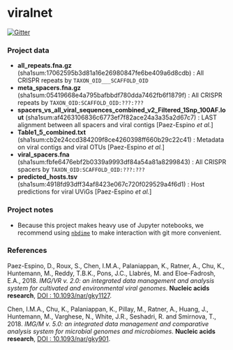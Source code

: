 # viralnet

[![Gitter](https://badges.gitter.im/viralnet/community.svg)](https://gitter.im/viralnet/community?utm_source=badge&utm_medium=badge&utm_campaign=pr-badge&utm_content=badge)

### Project data

* **all_repeats.fna.gz**                                                  (sha1sum:17062595b3d81a16e26980847fe6be409a6d8cdb) : All CRISPR repeats by `TAXON_OID___SCAFFOLD_OID`
* **meta_spacers.fna.gz**                                                 (sha1sum:05419668e4a795bafbbdf780dda7462fb6f1879f) : All CRISPR repeats by `TAXON_OID:SCAFFOLD_OID:???:???`
* **spacers_vs_all_viral_sequences_combined_v2_Filtered_1Snp_100AF.lout** (sha1sum:af4263106836c6773ef7f82ace24a3a35a2d67c7) : LAST alignment between all spacers and viral contigs [Paez-Espino *et al.*]
* **Table1_5_combined.txt**                                               (sha1sum:cb2e24ccd384209f8ce4260398ff660b29c22c41) : Metadata on viral contigs and viral OTUs [Paez-Espino *et al.*]
* **viral_spacers.fna**                                                   (sha1sum:fbfe6476ebf2b0339a9993df84a54a81a8299843) : All CRISPR spacers by `TAXON_OID:SCAFFOLD_OID:???:???`
* **predicted_hosts.tsv**                                                 (sha1sum:4918fd93dff34af8423e067c720f029529a4f6d1) : Host predictions for viral UViGs [Paez-Espino *et al.*]

### Project notes

* Because this project makes heavy use of Jupyter notebooks, we recommend using
  [`nbdime`](https://nbdime.readthedocs.io/en/stable/index.html) to make
  interaction with git more convenient.

### References

Paez-Espino, D., Roux, S., Chen, I.M.A., Palaniappan, K., Ratner, A., Chu, K., Huntemann, M., Reddy, T.B.K., Pons, J.C., Llabrés, M. and Eloe-Fadrosh, E.A., 2018. *IMG/VR v. 2.0: an integrated data management and analysis system for cultivated and environmental viral genomes.* **Nucleic acids research**, [DOI : 10.1093/nar/gky1127](https://doi.org/10.1093/nar/gky1127).

Chen, I.M.A., Chu, K., Palaniappan, K., Pillay, M., Ratner, A., Huang, J., Huntemann, M., Varghese, N., White, J.R., Seshadri, R. and Smirnova, T., 2018. *IMG/M v. 5.0: an integrated data management and comparative analysis system for microbial genomes and microbiomes.* **Nucleic acids research**, [DOI : 10.1093/nar/gky901](https://doi.org/10.1093/nar/gky901).
